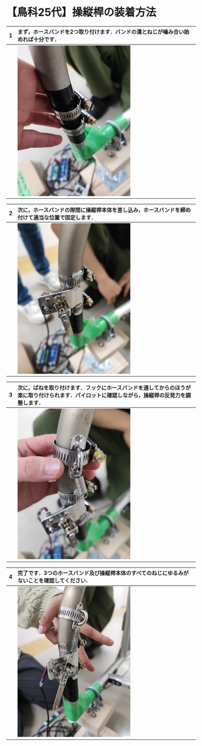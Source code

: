 # 【鳥科25代】操縦桿の装着方法
|1|まず，ホースバンドを2つ取り付けます．バンドの溝とねじが噛み合い始めれば十分です．|
|---|:---|
||<img src="images/fit_hose_band.jpg" height="400px">|

|2|次に，ホースバンドの隙間に操縦桿本体を差し込み，ホースバンドを締め付けて適当な位置で固定します．|
|---|:---|
||<img src="images/install_joystick.jpg" height="400px">|

|3|次に，ばねを取り付けます．フックにホースバンドを通してからのほうが楽に取り付けられます．パイロットに確認しながら，操縦桿の反発力を調整します．|
|---|:---|
||<img src="images/install_spring.jpg" height="400px">|

|4|完了です．3つのホースバンド及び操縦桿本体のすべてのねじにゆるみがないことを確認してください．|
|---|:---|
||<img src="images/complete_installation.jpg" height="400px">|
